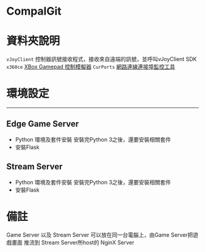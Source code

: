 # CompalGit

# 資料夾說明
`vJoyClient` 控制器訊號接收程式，接收來自遠端的訊號，並呼叫vJoyClient SDK
`x360ce` [XBox Gamepad 控制模擬器](https://www.x360ce.com/ "x360ce官網")
`CurPorts` [網路連線連接埠監控工具](https://www.nirsoft.net/utils/cports.html "CurPorts官網")

# 環境設定
***
## Edge Game Server
* Python 環境及套件安裝
    安裝完Python 3之後，還要安裝相關套件
* 安裝Flask


## Stream Server
* Python 環境及套件安裝
    安裝完Python 3之後，還要安裝相關套件
* 安裝Flask

# 備註
Game Server 以及 Stream Server 可以放在同一台電腦上，由Game Server把遊戲畫面 推流到 Stream Server所host的 NginX Server

